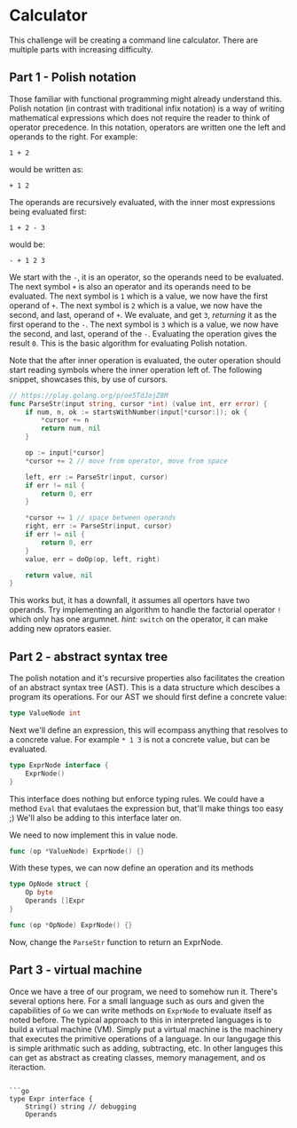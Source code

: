 # Calculator

This challenge will be creating a command line calculator. There are multiple
parts with increasing difficulty.


## Part 1 - Polish notation

Those familiar with functional programming might already understand this. Polish
notation (in contrast with traditional infix notation) is a way of writing
mathematical expressions which does not require the reader to think of
operator precedence. In this notation, operators are written one the left
and operands to the right. For example:
```
1 + 2
```
would be written as:
```
+ 1 2
```

The operands are recursively evaluated, with the inner most expressions
being evaluated first:
```
1 + 2 - 3
```
would be:
```
- + 1 2 3
```

We start with the `-`, it is an operator, so the operands need to be evaluated.
The next symbol `+` is also an operator and its operands need to be evaluated.
The next symbol is `1` which is a value, we now have the first operand of `+`.
The next symbol is `2` which is a value, we now have the second, and last,
 operand of `+`. We evaluate, and get `3`, *returning* it as the first operand
to the `-`. The next symbol is `3` which is a value, we now have the second, and
last, operand of the `-`. Evaluating the operation gives the result `0`. This
is the basic algorithm for evaluating Polish notation.

Note that the after inner operation is evaluated, the outer operation should start
reading symbols where the inner operation left of. The following snippet, showcases
this, by use of cursors.
```go
// https://play.golang.org/p/oe5TdJojZ8M
func ParseStr(input string, cursor *int) (value int, err error) {
	if num, n, ok := startsWithNumber(input[*cursor:]); ok {
		*cursor += n
		return num, nil
	}

	op := input[*cursor]
	*cursor += 2 // move from operator, move from space

	left, err := ParseStr(input, cursor)
	if err != nil {
		return 0, err
	}

	*cursor += 1 // space between operands
	right, err := ParseStr(input, cursor)
	if err != nil {
		return 0, err
	}
	value, err = doOp(op, left, right)

	return value, nil
}
```

This works but, it has a downfall, it assumes all opertors have two operands.
Try implementing an algorithm to handle the factorial operator `!` which
only has one argumnet. *hint:* `switch` on the operator, it can make adding
new oprators easier.

## Part 2 - abstract syntax tree

The polish notation and it's recursive properties also facilitates the creation
of an abstract syntax tree (AST). This is a data structure which descibes a
program its operations. For our AST we should first define a concrete value:

```go
type ValueNode int
```

Next we'll define an expression, this will ecompass anything that resolves to a
concrete value. For example `* 1 3` is not a concrete value, but can be
evaluated.

```go
type ExprNode interface {
	ExprNode()
}
```
This interface does nothing but enforce typing rules. We could have
a method `Eval` that evalutaes the expression but, that'll make things too
easy ;) We'll also be adding to this interface later on.

We need to now implement this in value node.
```go
func (op *ValueNode) ExprNode() {}
```

With these types, we can now define an operation and its methods
```go
type OpNode struct {
	Op byte
	Operands []Expr
}

func (op *OpNode) ExprNode() {}
```

Now, change the `ParseStr` function to return an ExprNode.

## Part 3 - virtual machine

Once we have a tree of our program, we need to somehow run it. There's several
options here. For a small language such as ours and given the capabilities
of `Go` we can write methods on `ExprNode` to evaluate itself as noted before.
The typical approach to this in interpreted languages is to build a virtual machine
(VM). Simply put a virtual machine is the machinery that executes the primitive
operations of a language. In our langugage this is simple arithmatic such as
adding, subtracting, etc. In other languges this can get as abstract as creating
classes, memory management, and os iteraction.


```

```go
type Expr interface {
	String() string // debugging
	Operands
```
